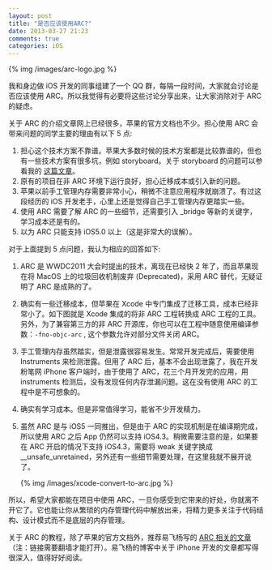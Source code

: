 ```yaml
---
layout: post
title: "是否应该使用ARC?"
date: 2013-03-27 21:23
comments: true
categories: iOS
---
```


{% img /images/arc-logo.jpg %}

我和身边做 iOS 开发的同事组建了一个 QQ 群，每隔一段时间，大家就会讨论是否应该使用 ARC。所以我觉得有必要将这些讨论分享出来，让大家消除对于 ARC 的疑虑。

<!-- more -->

关于 ARC 的介绍文章网上已经很多，苹果的官方文档也不少。担心使用 ARC 会带来问题的同学主要的理由有以下 5 点:

1. 担心这个技术方案不靠谱。苹果大多数时候的技术方案都是比较靠谱的，但也有一些技术方案有很多坑，例如 storyboard。关于 storyboard 的问题可以参看我的 [这篇文章](http://blog.devtang.com/blog/2012/12/15/do-not-use-storyboard/)。
2. 原有的项目在非 ARC 环境下运行良好，担心迁移成本或引入新的问题。
3. 苹果以前手工管理内存需要非常小心，稍微不注意应用程序就崩溃了。有过这段经历的 iOS 开发老手，心里上还是觉得自己手工管理内存更踏实一些。
4. 使用 ARC 需要了解 ARC 的一些细节，还需要引入 _bridge 等新的关键字，学习成本还是有的。
5. 以为 ARC 只能支持 iOS5.0 以上（这是非常大的误解）。

对于上面提到 5 点问题，我认为相应的回答如下:

1. ARC 是 WWDC2011 大会时提出的技术，离现在已经快 2 年了，而且苹果现在将 MacOS 上的垃圾回收机制废弃 (Deprecated)，采用 ARC 替代，无疑证明了 ARC 是成熟的了。
2. 确实有一些迁移成本，但苹果在 Xcode 中专门集成了迁移工具，成本已经非常小了。如下图就是 Xcode 集成的将非 ARC 工程转换成 ARC 工程的工具。另外，为了兼容第三方的非 ARC 开源库，你也可以在工程中随意使用编译参数：`-fno-objc-arc` , 这个参数允许对部分文件关闭 ARC。
3. 手工管理内存虽然踏实，但是泄露很容易发生。常常开发完成后，需要使用 Instruments 来检测泄露。但用了 ARC 后，基本不会出现泄露了，我在开发粉笔网 iPhone 客户端时，由于使用了 ARC，花三个月开发完的应用，用 instruments 检测后，没有发现任何内存泄漏问题。这在没有使用 ARC 的工程中是不可想象的。
4. 确实有学习成本。但是非常值得学习，能省不少开发精力。
5. 虽然 ARC 是与 iOS5 一同推出，但是由于 ARC 的实现机制是在编译期完成，所以使用 ARC 之后 App 仍然可以支持 iOS4.3。稍微需要注意的是，如果要在 ARC 开启的情况下支持 iOS4.3，需要将 weak 关键字换成 __unsafe_unretained，另外还有一些细节需要处理，在这里我就不展开说了。

   {% img /images/xcode-convert-to-arc.jpg %}

所以，希望大家都能在项目中使用 ARC，一旦你感受到它带来的好处，你就离不开它了。它也能让你从繁琐的内存管理代码中解放出来，将精力更多关注于代码结构、设计模式而不是底层的内存管理。

关于 ARC 的教程，除了苹果的官方文档外，推荐易飞杨写的 [ARC 相关的文章](http://www.yifeiyang.net/category/embedded/iphone-embedded/%E6%B7%B1%E5%85%A5%E6%B5%85%E5%87%BA/arc/)（注：链接需要翻墙才能打开）。易飞杨的博客中关于 iPhone 开发的文章都写得很深入，值得好好阅读。

